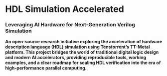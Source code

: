 # HDL Simulation Accelerated

### Leveraging AI Hardware for Next-Generation Verilog Simulation


**An open-source research initiative exploring the acceleration of hardware description language (HDL) simulation using Tenstorrent’s TT-Metal platform. This project bridges the world of traditional digital logic design and modern AI accelerators, providing reproducible tools, working examples, and a clear roadmap for scaling HDL verification into the era of high-performance parallel computing.**

